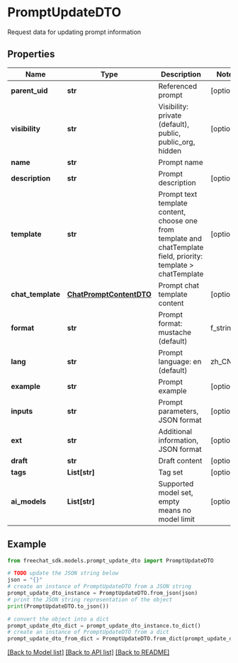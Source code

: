 # PromptUpdateDTO

Request data for updating prompt information

## Properties

Name | Type | Description | Notes
------------ | ------------- | ------------- | -------------
**parent_uid** | **str** | Referenced prompt | [optional] 
**visibility** | **str** | Visibility: private (default), public, public_org, hidden | [optional] 
**name** | **str** | Prompt name | 
**description** | **str** | Prompt description | [optional] 
**template** | **str** | Prompt text template content, choose one from template and chatTemplate field, priority: template &gt; chatTemplate | [optional] 
**chat_template** | [**ChatPromptContentDTO**](ChatPromptContentDTO.md) | Prompt chat template content | [optional] 
**format** | **str** | Prompt format: mustache (default) | f_string | [optional] 
**lang** | **str** | Prompt language: en (default) | zh_CN | ... | [optional] 
**example** | **str** | Prompt example | [optional] 
**inputs** | **str** | Prompt parameters, JSON format | [optional] 
**ext** | **str** | Additional information, JSON format | [optional] 
**draft** | **str** | Draft content | [optional] 
**tags** | **List[str]** | Tag set | [optional] 
**ai_models** | **List[str]** | Supported model set, empty means no model limit | [optional] 

## Example

```python
from freechat_sdk.models.prompt_update_dto import PromptUpdateDTO

# TODO update the JSON string below
json = "{}"
# create an instance of PromptUpdateDTO from a JSON string
prompt_update_dto_instance = PromptUpdateDTO.from_json(json)
# print the JSON string representation of the object
print(PromptUpdateDTO.to_json())

# convert the object into a dict
prompt_update_dto_dict = prompt_update_dto_instance.to_dict()
# create an instance of PromptUpdateDTO from a dict
prompt_update_dto_from_dict = PromptUpdateDTO.from_dict(prompt_update_dto_dict)
```
[[Back to Model list]](../README.md#documentation-for-models) [[Back to API list]](../README.md#documentation-for-api-endpoints) [[Back to README]](../README.md)


